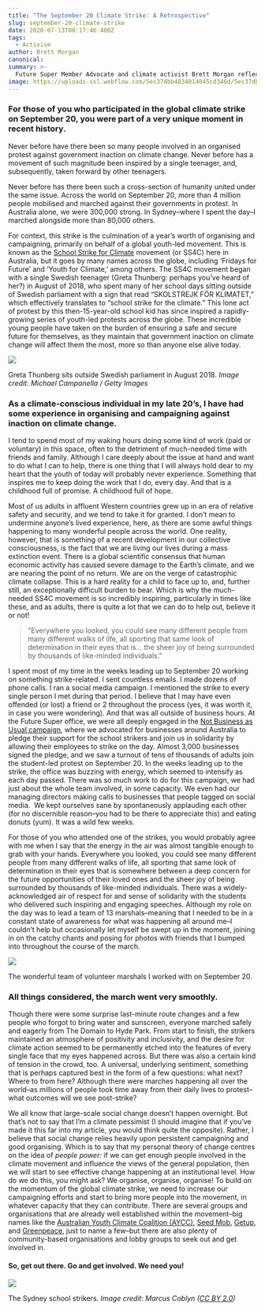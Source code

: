 ```yaml
---
title: "The September 20 Climate Strike: A Retrospective"
slug: september-20-climate-strike
date: 2020-07-13T08:17:46.400Z
tags: 
  - Activism
author: Brett Morgan
canonical: 
summary: >-
  Future Super Member Advocate and climate activist Brett Morgan reflects on the recent global climate strike on September 20.
image: https://uploads-ssl.webflow.com/5ec37dbb4834014045cd346d/5ec37dbc483401ac9ccd3e1a_Blog%20-%20Header%20Image%20(1).jpg
---
```


### For those of you who participated in the global climate strike on September 20, you were part of a very unique moment in recent history.

Never before have there been so many people involved in an organised protest against government inaction on climate change. Never before has a movement of such magnitude been inspired by a single teenager, and, subsequently, taken forward by other teenagers.

Never before has there been such a cross-section of humanity united under the same issue. Across the world on September 20, more than 4 million people mobilised and marched against their governments in protest. In Australia alone, we were 300,000 strong. In Sydney–where I spent the day–I marched alongside more than 80,000 others.

For context, this strike is the culmination of a year’s worth of organising and campaigning, primarily on behalf of a global youth-led movement. This is known as the [School Strike for Climate](https://www.schoolstrike4climate.com/) movement (or SS4C) here in Australia, but it goes by many names across the globe, including ‘Fridays for Future’ and ‘Youth for Climate,’ among others. The SS4C movement began with a single Swedish teenager (Greta Thunberg: perhaps you’ve heard of her?) in August of 2018, who spent many of her school days sitting outside of Swedish parliament with a sign that read “SKOLSTREJK FÖR KLIMATET,” which effectively translates to “school strike for the climate.” This lone act of protest by this then-15-year-old school kid has since inspired a rapidly-growing series of youth-led protests across the globe. These incredible young people have taken on the burden of ensuring a safe and secure future for themselves, as they maintain that government inaction on climate change will affect them the most, more so than anyone else alive today.

![](https://uploads-ssl.webflow.com/5c1443dba808385e680d18e4/5db625795d97df0d0e82d2c4_Blog%20-%20Greta%20Image.jpg)

Greta Thunberg sits outside Swedish parliament in August 2018. _Image credit: Michael Campanella / Getty Images_

### As a climate-conscious individual in my late 20’s, I have had some experience in organising and campaigning against inaction on climate change.

I tend to spend most of my waking hours doing some kind of work (paid or voluntary) in this space, often to the detriment of much-needed time with friends and family. Although I care deeply about the issue at hand and want to do what I can to help, there is one thing that I will always hold dear to my heart that the youth of today will probably never experience. Something that inspires me to keep doing the work that I do, every day. And that is a childhood full of promise. A childhood full of hope.

Most of us adults in affluent Western countries grew up in an era of relative safety and security, and we tend to take it for granted. I don’t mean to undermine anyone’s lived experience, here, as there are some awful things happening to many wonderful people across the world. One reality, however, that is something of a recent development in our collective consciousness, is the fact that we are living our lives during a mass extinction event. There is a global scientific consensus that human economic activity has caused severe damage to the Earth’s climate, and we are nearing the point of no return. We are on the verge of catastrophic climate collapse. This is a hard reality for a child to face up to, and, further still, an exceptionally difficult burden to bear. Which is why the much-needed SS4C movement is so incredibly inspiring, particularly in times like these, and as adults, there is quite a lot that we can do to help out, believe it or not!

> "Everywhere you looked, you could see many different people from many different walks of life, all sporting that same look of determination in their eyes that is... the sheer joy of being surrounded by thousands of like-minded individuals."

I spent most of my time in the weeks leading up to September 20 working on something strike-related. I sent countless emails. I made dozens of phone calls. I ran a social media campaign. I mentioned the strike to every single person I met during that period. I believe that I may have even offended (or lost) a friend or 2 throughout the process (yes, it was worth it, in case you were wondering). And that was all outside of business hours. At the Future Super office, we were all deeply engaged in the [Not Business as Usual campaign](https://www.notbusinessasusual.co/), where we advocated for businesses around Australia to pledge their support for the school strikers and join us in solidarity by allowing their employees to strike on the day. Almost 3,000 businesses signed the pledge, and we saw a turnout of tens of thousands of adults join the student-led protest on September 20. In the weeks leading up to the strike, the office was buzzing with energy, which seemed to intensify as each day passed. There was so much work to do for this campaign, we had just about the whole team involved, in some capacity. We even had our managing directors making calls to businesses that people tagged on social media.  We kept ourselves sane by spontaneously applauding each other (for no discernible reason–you had to be there to appreciate this) and eating donuts (yum). It was a wild few weeks.

For those of you who attended one of the strikes, you would probably agree with me when I say that the energy in the air was almost tangible enough to grab with your hands. Everywhere you looked, you could see many different people from many different walks of life, all sporting that same look of determination in their eyes that is somewhere between a deep concern for the future opportunities of their loved ones and the sheer joy of being surrounded by thousands of like-minded individuals. There was a widely-acknowledged air of respect for and sense of solidarity with the students who delivered such inspiring and engaging speeches. Although my role on the day was to lead a team of 13 marshals–meaning that I needed to be in a constant state of awareness for what was happening all around me–I couldn’t help but occasionally let myself be swept up in the moment, joining in on the catchy chants and posing for photos with friends that I bumped into throughout the course of the march.

![](https://uploads-ssl.webflow.com/5c1443dba808385e680d18e4/5db62617c215cc75dab2ea39_Blog%20-%20Marshal%20Image.jpg)

The wonderful team of volunteer marshals I worked with on September 20.

### All things considered, the march went very smoothly.

Though there were some surprise last-minute route changes and a few people who forgot to bring water and sunscreen, everyone marched safely and eagerly from The Domain to Hyde Park. From start to finish, the strikers maintained an atmosphere of positivity and inclusivity, and the desire for climate action seemed to be permanently etched into the features of every single face that my eyes happened across. But there was also a certain kind of tension in the crowd, too. A universal, underlying sentiment, something that is perhaps captured best in the form of a few questions: what next? Where to from here? Although there were marches happening all over the world–as millions of people took time away from their daily lives to protest–what outcomes will we see post-strike?

We all know that large-scale social change doesn’t happen overnight. But that’s not to say that I’m a climate pessimist (I should imagine that if you’ve made it this far into my article, you would think quite the opposite). Rather, I believe that social change relies heavily upon persistent campaigning and good organising. Which is to say that my personal theory of change centres on the idea of _people power:_ if we can get enough people involved in the climate movement and influence the views of the general population, then we will start to see effective change happening at an institutional level. How do we do this, you might ask? We organise, organise, organise! To build on the momentum of the global climate strike, we need to increase our campaigning efforts and start to bring more people into the movement, in whatever capacity that they can contribute. There are several groups and organisations that are already well established within the movement–big names like the [Australian Youth Climate Coalition (AYCC)](https://www.aycc.org.au/), [Seed Mob](https://www.seedmob.org.au/), [Getup](https://www.getup.org.au/), and [Greenpeace](https://www.greenpeace.org.au/), just to name a few–but there are also plenty of community-based organisations and lobby groups to seek out and get involved in.

#### **So, get out there. Go and get involved. We need you!**

![](https://uploads-ssl.webflow.com/5c1443dba808385e680d18e4/5db64a5d2e78621f9483b03c_Blog%20-%20School%20Strikers%20Image.jpg)

The Sydney school strikers. _Image credit: Marcus Coblyn (_[_CC BY 2.0_](https://creativecommons.org/licenses/by/2.0/?ref=ccsearch&atype=rich)_)_

‍

